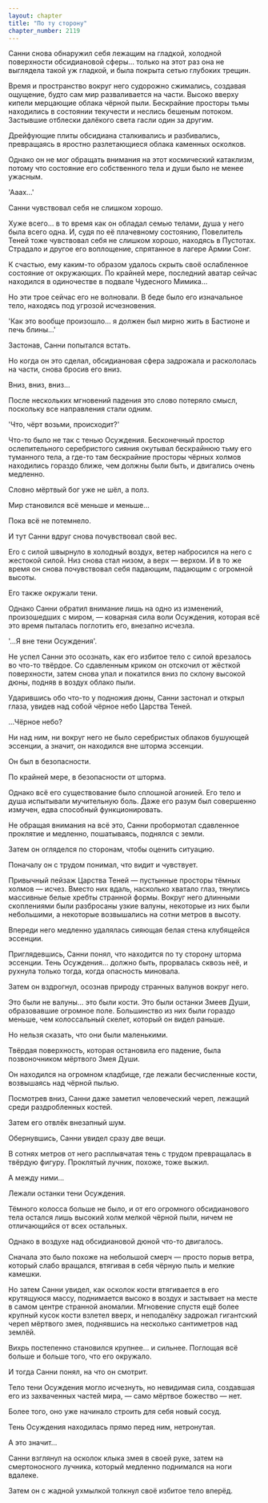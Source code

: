 ```yaml
---
layout: chapter
title: "По ту сторону"
chapter_number: 2119
---
```




Санни снова обнаружил себя лежащим на гладкой, холодной поверхности обсидиановой сферы... только на этот раз она не выглядела такой уж гладкой, и была покрыта сетью глубоких трещин.

Время и пространство вокруг него судорожно сжимались, создавая ощущение, будто сам мир разваливается на части. Высоко вверху кипели мерцающие облака чёрной пыли. Бескрайние просторы тьмы находились в состоянии текучести и неслись бешеным потоком. Застывшие отблески далёкого света гасли один за другим.

Дрейфующие плиты обсидиана сталкивались и разбивались, превращаясь в яростно разлетающиеся облака каменных осколков.

Однако он не мог обращать внимания на этот космический катаклизм, потому что состояние его собственного тела и души было не менее ужасным.

'Ааах...'

Санни чувствовал себя не слишком хорошо.

Хуже всего... в то время как он обладал семью телами, душа у него была всего одна. И, судя по её плачевному состоянию, Повелитель Теней тоже чувствовал себя не слишком хорошо, находясь в Пустотах. Страдало и другое его воплощение, спрятанное в лагере Армии Сонг.

К счастью, ему каким-то образом удалось скрыть своё ослабленное состояние от окружающих. По крайней мере, последний аватар сейчас находился в одиночестве в подвале Чудесного Мимика...

Но эти трое сейчас его не волновали. В беде было его изначальное тело, находясь под угрозой исчезновения.

'Как это вообще произошло... я должен был мирно жить в Бастионе и печь блины...'

Застонав, Санни попытался встать.

Но когда он это сделал, обсидиановая сфера задрожала и раскололась на части, снова бросив его вниз.

Вниз, вниз, вниз...

После нескольких мгновений падения это слово потеряло смысл, поскольку все направления стали одним.

'Что, чёрт возьми, происходит?'

Что-то было не так с тенью Осуждения. Бесконечный простор ослепительного серебристого сияния окутывал бескрайнюю тьму его туманного тела, а где-то там бескрайние просторы чёрных холмов находились гораздо ближе, чем должны были быть, и двигались очень медленно.

Словно мёртвый бог уже не шёл, а полз.

Мир становился всё меньше и меньше...

Пока всё не потемнело.

И тут Санни вдруг снова почувствовал свой вес.

Его с силой швырнуло в холодный воздух, ветер набросился на него с жестокой силой. Низ снова стал низом, а верх — верхом. И в то же время он снова почувствовал себя падающим, падающим с огромной высоты.

Его также окружали тени.

Однако Санни обратил внимание лишь на одно из изменений, произошедших с миром, — коварная сила воли Осуждения, которая всё это время пыталась поглотить его, внезапно исчезла.

'...Я вне тени Осуждения'.

Не успел Санни это осознать, как его избитое тело с силой врезалось во что-то твёрдое. Со сдавленным криком он отскочил от жёсткой поверхности, затем снова упал и покатился вниз по склону высокой дюны, подняв в воздух облако пыли.

Ударившись обо что-то у подножия дюны, Санни застонал и открыл глаза, увидев над собой чёрное небо Царства Теней.

...Чёрное небо?

Ни над ним, ни вокруг него не было серебристых облаков бушующей эссенции, а значит, он находился вне шторма эссенции.

Он был в безопасности.

По крайней мере, в безопасности от шторма.

Однако всё его существование было сплошной агонией. Его тело и душа испытывали мучительную боль. Даже его разум был совершенно измучен, едва способный функционировать.

Не обращая внимания на всё это, Санни пробормотал сдавленное проклятие и медленно, пошатываясь, поднялся с земли.

Затем он огляделся по сторонам, чтобы оценить ситуацию.

Поначалу он с трудом понимал, что видит и чувствует.

Привычный пейзаж Царства Теней — пустынные просторы тёмных холмов — исчез. Вместо них вдаль, насколько хватало глаз, тянулись массивные белые хребты странной формы. Вокруг него длинными скоплениями были разбросаны узкие валуны, некоторые из них были небольшими, а некоторые возвышались на сотни метров в высоту.

Впереди него медленно удалялась сияющая белая стена клубящейся эссенции.

Приглядевшись, Санни понял, что находится по ту сторону шторма эссенции. Тень Осуждения... должно быть, прорвалась сквозь неё, и рухнула только тогда, когда опасность миновала.

Затем он вздрогнул, осознав природу странных валунов вокруг него.

Это были не валуны... это были кости. Это были останки Змеев Души, образовавшие огромное поле. Большинство из них были гораздо меньше, чем колоссальный скелет, который он видел раньше.

Но нельзя сказать, что они были маленькими.

Твёрдая поверхность, которая остановила его падение, была позвоночником мёртвого Змея Души.

Он находился на огромном кладбище, где лежали бесчисленные кости, возвышаясь над чёрной пылью.

Посмотрев вниз, Санни даже заметил человеческий череп, лежащий среди раздробленных костей.

Затем его отвлёк внезапный шум.

Обернувшись, Санни увидел сразу две вещи.

В сотнях метров от него расплывчатая тень с трудом превращалась в твёрдую фигуру. Проклятый лучник, похоже, тоже выжил.

А между ними...

Лежали останки тени Осуждения.

Тёмного колосса больше не было, и от его огромного обсидианового тела остался лишь высокий холм мелкой чёрной пыли, ничем не отличающийся от всех остальных.

Однако в воздухе над обсидиановой дюной что-то двигалось.

Сначала это было похоже на небольшой смерч — просто порыв ветра, который слабо вращался, втягивая в себя чёрную пыль и мелкие камешки.

Но затем Санни увидел, как осколок кости втягивается в его крутящуюся массу, поднимается высоко в воздух и застывает на месте в самом центре странной аномалии. Мгновение спустя ещё более крупный кусок кости взлетел вверх, и неподалёку задрожал гигантский череп мёртвого змея, поднявшись на несколько сантиметров над землёй.

Вихрь постепенно становился крупнее... и сильнее. Поглощая всё больше и больше того, что его окружало.

И тогда Санни понял, на что он смотрит.

Тело тени Осуждения могло исчезнуть, но невидимая сила, создавшая его из захваченных частей мира, — само мёртвое божество — нет.

Более того, оно уже начинало строить для себя новый сосуд.

Тень Осуждения находилась прямо перед ним, нетронутая.

А это значит...

Санни взглянул на осколок клыка змея в своей руке, затем на смертоносного лучника, который медленно поднимался на ноги вдалеке.

Затем он с жадной ухмылкой толкнул своё избитое тело вперёд.

